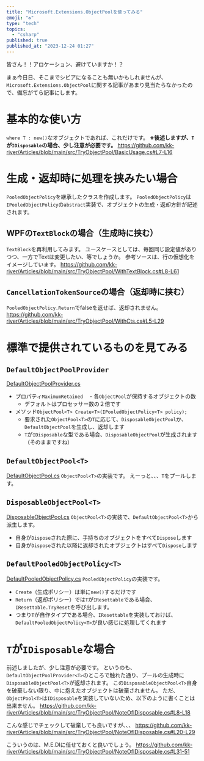 ```yaml
---
title: "Microsoft.Extensions.ObjectPoolを使ってみる"
emoji: "♻️"
type: "tech"
topics:
  - "csharp"
published: true
published_at: "2023-12-24 01:27"
---
```


皆さん！！アロケーション、避けていますか！？

まぁ今日日、そこまでシビアになることも無いかもしれませんが、`Microsoft.Extensions.ObjectPool`に関する記事があまり見当たらなかったので、備忘がてら記事にします。

# 基本的な使い方
`where T : new()`なオブジェクトであれば、これだけです。
**※後述しますが、`T`が`IDisposable`の場合、少し注意が必要です。**
https://github.com/kk-river/Articles/blob/main/src/TryObjectPool/BasicUsage.cs#L7-L16

# 生成・返却時に処理を挟みたい場合
`PooledObjectPolicy`を継承したクラスを作成します。
`PooledObjectPolicy`は`IPooledObjectPolicy`の`abstract`実装で、オブジェクトの生成・返却方針が記述されます。

## WPFの`TextBlock`の場合（生成時に挟む）
`TextBlock`を再利用してみます。
ユースケースとしては、毎回同じ設定値がありつつ、一方でTextは変更したい、等でしょうか。
参考ソースは、行の仮想化をイメージしています。
https://github.com/kk-river/Articles/blob/main/src/TryObjectPool/WithTextBlock.cs#L8-L61


## `CancellationTokenSource`の場合（返却時に挟む）
`PooledObjectPolicy.Return`でfalseを返せば、返却されません。
https://github.com/kk-river/Articles/blob/main/src/TryObjectPool/WithCts.cs#L5-L29


# 標準で提供されているものを見てみる
## `DefaultObjectPoolProvider`
[DefaultObjectPoolProvider.cs](https://source.dot.net/#Microsoft.Extensions.ObjectPool/DefaultObjectPoolProvider.cs,ff12da67de92a7e3)

* プロパティ`MaximumRetained`
　- 各`ObjectPool`が保持するオブジェクトの数
  - デフォルトはプロセッサー数の２倍です
* メソッド`ObjectPool<T> Create<T>(IPooledObjectPolicy<T> policy);`
  - 要求された`ObjectPool<T>`の`T`に応じて、`DisposableObjectPool`か、`DefaultObjectPool`を生成し、返却します
  - `T`が`IDisposable`な型である場合、`DisposableObjectPool`が生成されます（そのままですね）

## `DefaultObjectPool<T>`
[DefaultObjectPool.cs](https://source.dot.net/#Microsoft.Extensions.ObjectPool/DefaultObjectPool.cs,fc9ad6dbc12698fb)
`ObjectPool<T>`の実装です。
えーっと、、、`T`をプールします。

## `DisposableObjectPool<T>`
[DisposableObjectPool.cs](https://source.dot.net/#Microsoft.Extensions.ObjectPool/DisposableObjectPool.cs)
`ObjectPool<T>`の実装で、`DefaultObjectPool<T>`から派生します。
* 自身が`Dispose`された際に、手持ちのオブジェクトをすべて`Dispose`します
* 自身が`Dispose`された以降に返却されたオブジェクトはすべて`Dispose`します
 
## `DefaultPooledObjectPolicy<T>`
[DefaultPooledObjectPolicy.cs](https://source.dot.net/#Microsoft.Extensions.ObjectPool/DefaultPooledObjectPolicy.cs)
`PooledObjectPolicy`の実装です。
* `Create`（生成ポリシー）は単に`new()`するだけです
* `Return`（返却ポリシー）では`T`が`IResettable`である場合、`IResettable.TryReset`を呼び出します。
* つまり`T`が自作タイプである場合、`IResettable`を実装しておけば、`DefaultPooledObjectPolicy<T>`が良い感じに処理してくれます

# `T`が`IDisposable`な場合
前述しましたが、少し注意が必要です。
というのも、`DefaultObjectPoolProvider<T>`のところで触れた通り、プールの生成時に`DisposableObjectPool<T>`が返却されます。
この`DisposableObjectPool<T>`自身を破棄しない限り、中に抱えたオブジェクトは破棄されません。
ただ、`ObjectPool<T>`は`IDisposable`を実装していないため、以下のように書くことは出来ません。
https://github.com/kk-river/Articles/blob/main/src/TryObjectPool/NoteOfIDisposable.cs#L8-L18

こんな感じでチェックして破棄しても良いですが、、、
https://github.com/kk-river/Articles/blob/main/src/TryObjectPool/NoteOfIDisposable.cs#L20-L29

こういうのは、M.E.DIに任せておくと良いでしょう。
https://github.com/kk-river/Articles/blob/main/src/TryObjectPool/NoteOfIDisposable.cs#L31-51